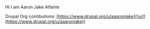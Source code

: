 <!--- 👋 Hi, I’m @aaaronjake
- 👀 I’m interested in ...
- 🌱 I’m currently learning ...
- 💞️ I’m looking to collaborate on ...
- 📫 How to reach me ...
- 😄 Pronouns: ...
- ⚡ Fun fact: ...
aaaronjake/aaaronjake is a ✨ special ✨ repository because its `README.md` (this file) appears on your GitHub profile.
You can click the Preview link to take a look at your changes.
--->

Hi I am Aaron Jake Alfante

Drupal Org contibutions: [https://www.drupal.org/u/aaaronjake]([url](https://www.drupal.org/u/aaaronjake))

